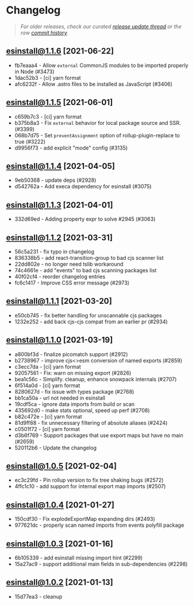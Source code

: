 # Changelog

> _For older releases, check our curated [release update thread](https://github.com/snowpackjs/snowpack/discussions/1183) or the raw [commit history](https://github.com/snowpackjs/snowpack/commits/main/esinstall)._

<!-- add changelog entries here - do not delete! -->

## esinstall@1.1.6 [2021-06-22]

* fb7eaaa4 - Allow `external` CommonJS modules to be imported properly in Node (#3473) <Matthew Phillips>
* 1dac52b3 - [ci] yarn format <matthewp>
* afc6232f - Allow .astro files to be installed as JavaScript (#3406) <Matthew Phillips>

## esinstall@1.1.5 [2021-06-01]

* c659b7c3 - [ci] yarn format <natemoo-re>
* b375b8a3 - Fix `external` behavior for local package source and SSR. (#3399) <Nate Moore>
* 068b7d75 - Set `preventAssignment` option of rollup-plugin-replace to true (#3222) <Ian VanSchooten>
* d9956f73 - add explicit "mode" config (#3135) 

## esinstall@1.1.4 [2021-04-05]

* 9eb50368 - update deps (#2928) 
* d542762a - Add execa dependency for esinstall (#3075) <Matthew Phillips>

## esinstall@1.1.3 [2021-04-01]

* 332d69ed - Adding property expr to solve #2945 (#3063) <Nahuel Veron>

## esinstall@1.1.2 [2021-03-31]

* 56c5a231 - fix typo in changelog 
* 836338b5 - add react-transition-group to bad cjs scanner list 
* 22dd802e - no longer need tslib workaround 
* 74c4661e - add "events" to bad cjs scanning packages list 
* 40f02cf4 - reorder changelog entries 
* fc6c1417 - Improve CSS error message (#2973) <Drew Powers>

## esinstall@1.1.1 [2021-03-20]

* e50cb745 - fix better handling for unscannable cjs packages 
* 1232e252 - add back cjs-cjs compat from an earlier pr (#2934) 

## esinstall@1.1.0 [2021-03-19]

* a800bf3d - finalize picomatch support (#2912) 
* b2738967 - improve cjs<>esm conversion of named exports (#2859) 
* c3ecc7da - [ci] yarn format <natemoo-re>
* 92057561 - Fix: warn on missing export (#2826) <Nate Moore>
* bea1c56c - Simplify. cleanup, enhance snowpack internals (#2707) 
* 6f514a0d - [ci] yarn format <matthewp>
* 8280627d - fix issue with types package (#2768) 
* bb1ca50a - url not needed in esinstall 
* 19cdf5ca - ignore data imports from build or scan 
* 435692d0 - make stats optional, speed up perf (#2708) 
* b82c472e - [ci] yarn format 
* 81d9ff88 - fix unnecessary filtering of absolute aliases (#2424) <Jon Rimmer>
* c0501f72 - [ci] yarn format <matthewp>
* d3b6f769 - Support packages that use export maps but have no main (#2659) <Matthew Phillips>
* 520112b6 - Update the changelog <Matthew Phillips>

## esinstall@1.0.5 [2021-02-04]

* ec3c29fd - Pin rollup version to fix tree shaking bugs (#2572) <Matthew Phillips>
* 4ffc1c10 - add support for internal export map imports (#2507) 

## esinstall@1.0.4 [2021-01-27]

* 150cdf30 - Fix explodeExportMap expanding dirs (#2493) <Drew Powers>
* 977621dc - properly scan named imports from events polyfill package 

## esinstall@1.0.3 [2021-01-16]

- 6b105339 - add esinstall missing import hint (#2299)
- 15a27ac9 - support additional main fields in sub-dependencies (#2298) <Aaron Ross>

## esinstall@1.0.2 [2021-01-13]

- 15d77ea3 - cleanup
